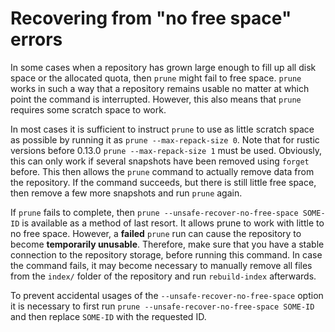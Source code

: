 # Recovering from "no free space" errors

In some cases when a repository has grown large enough to fill up all disk space
or the allocated quota, then `prune` might fail to free space. `prune` works in
such a way that a repository remains usable no matter at which point the command
is interrupted. However, this also means that `prune` requires some scratch
space to work.

In most cases it is sufficient to instruct `prune` to use as little scratch
space as possible by running it as `prune --max-repack-size 0`. Note that for
rustic versions before 0.13.0 `prune --max-repack-size 1` must be used.
Obviously, this can only work if several snapshots have been removed using
`forget` before. This then allows the `prune` command to actually remove data
from the repository. If the command succeeds, but there is still little free
space, then remove a few more snapshots and run `prune` again.

If `prune` fails to complete, then
`prune --unsafe-recover-no-free-space SOME-ID` is available as a method of last
resort. It allows prune to work with little to no free space. However, a
**failed** `prune` run can cause the repository to become **temporarily
unusable**. Therefore, make sure that you have a stable connection to the
repository storage, before running this command. In case the command fails, it
may become necessary to manually remove all files from the `index/` folder of
the repository and run `rebuild-index` afterwards.

To prevent accidental usages of the `--unsafe-recover-no-free-space` option it
is necessary to first run `prune --unsafe-recover-no-free-space SOME-ID` and
then replace `SOME-ID` with the requested ID.
